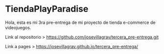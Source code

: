 # TiendaPlayParadise

Hola, esta es mi 3ra pre-entrega de mi proyecto de tienda e-commerce de videojuegos.

Link al repositorio > https://github.com/josevillagrav/tercera_pre-entrega.git

Link a pages > https://josevillagrav.github.io/tercera_pre-entrega/
